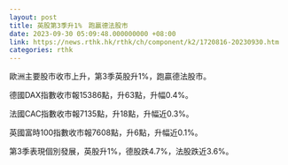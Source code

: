 ```yaml
---
layout: post
title: 英股第3季升1%　跑贏德法股市
date: 2023-09-30 05:09:48.000000000 +08:00
link: https://news.rthk.hk/rthk/ch/component/k2/1720816-20230930.htm
categories: rthk
---
```


歐洲主要股市收市上升，第3季英股升1%，跑贏德法股市。

德國DAX指數收市報15386點，升63點，升幅0.4%。

法國CAC指數收市報7135點，升18點，升幅近0.3%。

英國富時100指數收市報7608點，升6點，升幅近0.1%。

第3季表現個別發展，英股升1%，德股跌4.7%，法股跌近3.6%。
